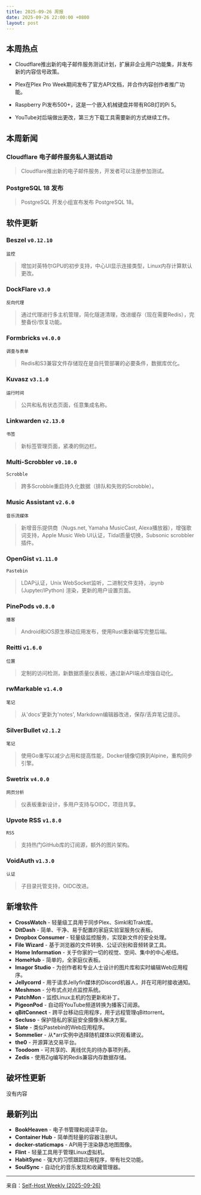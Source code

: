 ```yaml
---
title: 2025-09-26 周报
date: 2025-09-26 22:00:00 +0800
layout: post
---
```


## 本周热点

* Cloudflare推出新的电子邮件服务测试计划，扩展非企业用户功能集，并发布新的内容信号政策。


* Plex在Plex Pro Week期间发布了官方API文档，并合作内容创作者推广功能。


* Raspberry Pi发布500+，这是一个嵌入机械键盘并带有RGB灯的Pi 5。


* YouTube对后端做出更改，第三方下载工具需要新的方式继续工作。

## 本周新闻

### Cloudflare 电子邮件服务私人测试启动

> Cloudflare推出新的电子邮件服务，开发者可以注册参加测试。


### PostgreSQL 18 发布

> PostgreSQL 开发小组宣布发布 PostgreSQL 18。

## 软件更新

### Beszel `v0.12.10`
`监控` 

> 增加对英特尔GPU的初步支持，中心UI显示连接类型，Linux内存计算默认更改。


### DockFlare `v3.0`
`反向代理` 

> 通过代理进行多主机管理，简化隧道清理，改进缓存（现在需要Redis），完整备份/恢复功能。


### Formbricks `v4.0.0`
`调查与表单` 

> Redis和S3兼容文件存储现在是自托管部署的必要条件，数据库优化。


### Kuvasz `v3.1.0`
`运行时间` 

> 公共和私有状态页面，任意集成名称。


### Linkwarden `v2.13.0`
`书签` 

> 新标签管理页面，紧凑的侧边栏。


### Multi-Scrobbler `v0.10.0`
`Scrobble` 

> 跨多Scrobble重启持久化数据（排队和失败的Scrobble）。


### Music Assistant `v2.6.0`
`音乐流媒体` 

> 新增音乐提供商（Nugs.net, Yamaha MusicCast, Alexa播放器），增强歌词支持，Apple Music Web UI认证，Tidal质量切换，Subsonic scrobbler插件。


### OpenGist `v1.11.0`
`Pastebin` 

> LDAP认证，Unix WebSocket监听，二进制文件支持，.ipynb (Jupyter/IPython) 渲染，更新的用户设置页面。


### PinePods `v0.8.0`
`播客` 

> Android和iOS原生移动应用发布，使用Rust重新编写完整后端。


### Reitti `v1.6.0`
`位置` 

> 定制的访问检测，新数据质量仪表板，通过新API端点增强自动化。


### rwMarkable `v1.4.0`
`笔记` 

> 从'docs'更新为'notes', Markdown编辑器改进，保存/丢弃笔记提示。


### SilverBullet `v2.1.2`
`笔记` 

> 使用Go重写以减少占用和提高性能，Docker镜像切换到Alpine，重构同步引擎。


### Swetrix `v4.0.0`
`网页分析` 

> 仪表板重新设计，多用户支持与OIDC，项目共享。


### Upvote RSS `v1.8.0`
`RSS` 

> 支持热门GitHub库的订阅源，额外的图片架构。


### VoidAuth `v1.3.0`
`认证` 

> 子目录托管支持，OIDC改进。

## 新增软件

- **CrossWatch** - 轻量级工具用于同步Plex、Simkl和Trakt库。
- **DitDash** - 简单、干净、易于配置的家庭实验室服务仪表板。
- **Dropbox Consumer** - 轻量级监控服务，实现新文件的安全处理。
- **File Wizard** - 基于浏览器的文件转换、公证识别和音频转录工具。
- **Home Information** - 关于你家的一切的视觉、空间、集中的中心枢纽。
- **HomeHub** - 简单的，全家庭仪表板。
- **Imagor Studio** - 为创作者和专业人士设计的图片库和实时编辑Web应用程序。
- **Jellycorrd** - 用于请求Jellyfin媒体的Discord机器人，并在可用时接收通知。
- **Meshmon** - 分布式点对点监控系统。
- **PatchMon** - 监控Linux主机的包更新和补丁。
- **PigeonPod** - 自动将YouTube频道转换为播客订阅源。
- **qBitConnect** - 跨平台移动应用程序，用于远程管理qBittorrent。
- **Secluso** - 保护隐私的家庭安全摄像头解决方案。
- **Slate** - 类似Pastebin的Web应用程序。
- **Sommelier** - 从*arr实例中选择随机媒体以供观看建议。
- **the0** - 开源算法交易平台。
- **Toodoom** - 可共享的、离线优先的待办事项列表。
- **Zedis** - 使用Zig编写的Redis兼容内存数据存储。

## 破坏性更新

没有内容

## 最新列出

- **BookHeaven** - 电子书管理和阅读平台。
- **Container Hub** - 简单而轻量的容器注册UI。
- **docker-staticmaps** - API用于渲染静态地图图像。
- **Flint** - 轻量工具用于管理Linux虚拟机。
- **HabitSync** - 强大的习惯跟踪应用程序，带有社交功能。
- **SoulSync** - 自动化的音乐发现和收藏管理器。

------

来自：[Self-Host Weekly (2025-09-26)](https://selfh.st/weekly/2025-09-26/)